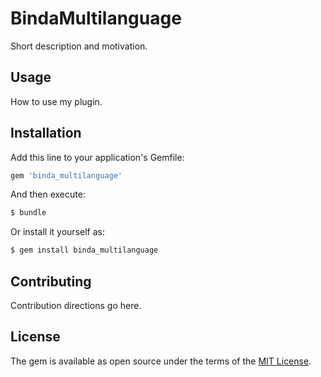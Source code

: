# BindaMultilanguage
Short description and motivation.

## Usage
How to use my plugin.

## Installation
Add this line to your application's Gemfile:

```ruby
gem 'binda_multilanguage'
```

And then execute:
```bash
$ bundle
```

Or install it yourself as:
```bash
$ gem install binda_multilanguage
```

## Contributing
Contribution directions go here.

## License
The gem is available as open source under the terms of the [MIT License](http://opensource.org/licenses/MIT).
